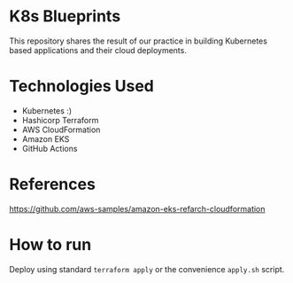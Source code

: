 # K8s Blueprints

This repository shares the result of our practice in building Kubernetes based applications and their cloud deployments.

# Technologies Used

* Kubernetes :)
* Hashicorp Terraform
* AWS CloudFormation
* Amazon EKS
* GitHub Actions


# References
https://github.com/aws-samples/amazon-eks-refarch-cloudformation

# How to run
Deploy using standard `terraform apply` or the convenience `apply.sh` script.

